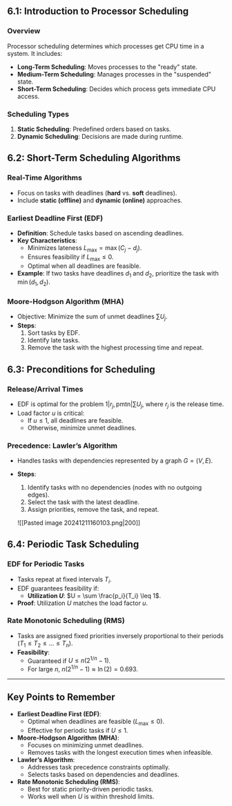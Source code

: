 ## 6.1: Introduction to Processor Scheduling

### Overview

Processor scheduling determines which processes get CPU time in a system. It includes:

- **Long-Term Scheduling**: Moves processes to the "ready" state.
- **Medium-Term Scheduling**: Manages processes in the "suspended" state.
- **Short-Term Scheduling**: Decides which process gets immediate CPU access.

### Scheduling Types

1. **Static Scheduling**: Predefined orders based on tasks.
2. **Dynamic Scheduling**: Decisions are made during runtime.

## 6.2: Short-Term Scheduling Algorithms

### Real-Time Algorithms

- Focus on tasks with deadlines (**hard** vs. **soft** deadlines).
- Include **static (offline)** and **dynamic (online)** approaches.

### **Earliest Deadline First (EDF)**

- **Definition**: Schedule tasks based on ascending deadlines.
- **Key Characteristics**:
  - Minimizes lateness $L_{\text{max}} = \max(C_j - d_j)$.
  - Ensures feasibility if $L_{\text{max}} \leq 0$.
  - Optimal when all deadlines are feasible.
- **Example**: If two tasks have deadlines $d_1$ and $d_2$, prioritize the task with $\min(d_1, d_2)$.

### **Moore-Hodgson Algorithm (MHA)**

- Objective: Minimize the sum of unmet deadlines $\sum U_j$.
- **Steps**:
  1. Sort tasks by EDF.
  2. Identify late tasks.
  3. Remove the task with the highest processing time and repeat.

## 6.3: Preconditions for Scheduling

### Release/Arrival Times

- EDF is optimal for the problem $1|r_j, \text{pmtn}| \sum U_j$, where $r_j$ is the release time.
- Load factor $u$ is critical:
  - If $u \leq 1$, all deadlines are feasible.
  - Otherwise, minimize unmet deadlines.

### **Precedence**: Lawler’s Algorithm

- Handles tasks with dependencies represented by a graph $G = (V, E)$.
- **Steps**:
  1. Identify tasks with no dependencies (nodes with no outgoing edges).
  2. Select the task with the latest deadline.
  3. Assign priorities, remove the task, and repeat.

	![[Pasted image 20241211160103.png|200]]

## 6.4: Periodic Task Scheduling

### **EDF for Periodic Tasks**

- Tasks repeat at fixed intervals $T_i$.
- EDF guarantees feasibility if:
  - **Utilization $U$**: $U = \sum \frac{p_i}{T_i} \leq 1$.
- **Proof**: Utilization $U$ matches the load factor $u$.

### **Rate Monotonic Scheduling (RMS)**

- Tasks are assigned fixed priorities inversely proportional to their periods ($T_1 \leq T_2 \leq \ldots \leq T_n$).
- **Feasibility**:
  - Guaranteed if $U \leq n(2^{1/n} - 1)$.
  - For large $n$, $n(2^{1/n} - 1) \approx \ln(2) = 0.693$.

---

## Key Points to Remember

- **Earliest Deadline First (EDF)**:
  - Optimal when deadlines are feasible ($L_{\text{max}} \leq 0$).
  - Effective for periodic tasks if $U \leq 1$.
- **Moore-Hodgson Algorithm (MHA)**:
  - Focuses on minimizing unmet deadlines.
  - Removes tasks with the longest execution times when infeasible.
- **Lawler’s Algorithm**:
  - Addresses task precedence constraints optimally.
  - Selects tasks based on dependencies and deadlines.
- **Rate Monotonic Scheduling (RMS)**:
  - Best for static priority-driven periodic tasks.
  - Works well when $U$ is within threshold limits.
